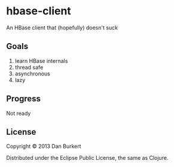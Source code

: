 # hbase-client

An HBase client that (hopefully) doesn't suck

## Goals

1.  learn HBase internals
2.  thread safe
3.  asynchronous
4.  lazy

## Progress

Not ready

## License

Copyright © 2013 Dan Burkert

Distributed under the Eclipse Public License, the same as Clojure.
